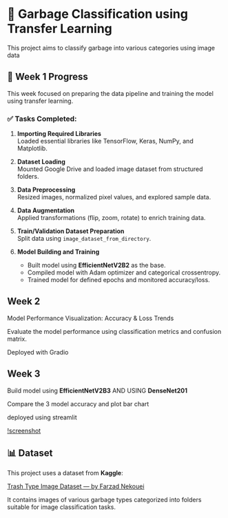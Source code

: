 # 🧠 Garbage Classification using Transfer Learning

This project aims to classify garbage into various categories using image data 

## 📅 Week 1 Progress

This week focused on preparing the data pipeline and training the model using transfer learning.

### ✅ Tasks Completed:

1. **Importing Required Libraries**  
   Loaded essential libraries like TensorFlow, Keras, NumPy, and Matplotlib.

2. **Dataset Loading**  
   Mounted Google Drive and loaded image dataset from structured folders.

3. **Data Preprocessing**  
   Resized images, normalized pixel values, and explored sample data.

4. **Data Augmentation**  
   Applied transformations (flip, zoom, rotate) to enrich training data.

5. **Train/Validation Dataset Preparation**  
   Split data using `image_dataset_from_directory`.


6. **Model Building and Training**  
   - Built model using **EfficientNetV2B2** as the base.
   - Compiled model with Adam optimizer and categorical crossentropy.
   - Trained model for defined epochs and monitored accuracy/loss.
  
## Week 2

Model Performance Visualization: Accuracy & Loss Trends

Evaluate the model performance using classification metrics and confusion matrix.

Deployed with Gradio

## Week 3

Build model using **EfficientNetV2B3** AND USING **DenseNet201**

Compare the 3 model accuracy and plot bar chart

deployed using streamlit

[!screenshot](https://github.com/gopikasabu25/AICTE-INTERNSHIP/blob/main/gradio%20output.png)

## 📊 Dataset

This project uses a dataset from **Kaggle**:

[Trash Type Image Dataset — by Farzad Nekouei](https://www.kaggle.com/datasets/farzadnekouei/trash-type-image-dataset)

It contains images of various garbage types categorized into folders suitable for image classification tasks.

